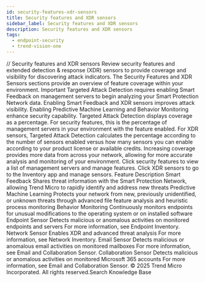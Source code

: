 ```yaml
---
id: security-features-xdr-sensors
title: Security features and XDR sensors
sidebar_label: Security features and XDR sensors
description: Security features and XDR sensors
tags:
  - endpoint-security
  - trend-vision-one
---
```


/*<![CDATA[*/ $('#title').html($('meta[name=map-description]').attr('content')); /*]]>*/ Security features and XDR sensors Review security features and extended detection & response (XDR) sensors to provide coverage and visibility for discovering attack indicators. The Security Features and XDR Sensors sections provide an overview of feature coverage within your environment. Important Targeted Attack Detection requires enabling Smart Feedback on management servers to begin analyzing your Smart Protection Network data. Enabling Smart Feedback and XDR sensors improves attack visibility. Enabling Predictive Machine Learning and Behavior Monitoring enhance security capability. Targeted Attack Detection displays coverage as a percentage. For security features, this is the percentage of management servers in your environment with the feature enabled. For XDR sensors, Targeted Attack Detection calculates the percentage according to the number of sensors enabled versus how many sensors you can enable according to your product license or available credits. Increasing coverage provides more data from across your network, allowing for more accurate analysis and monitoring of your environment. Click security features to view a list of management servers and manage features. Click XDR sensors to go to the Inventory app and manage sensors. Feature Description Smart Feedback Shares threat information with the Smart Protection Network, allowing Trend Micro to rapidly identify and address new threats Predictive Machine Learning Protects your network from new, previously unidentified, or unknown threats through advanced file feature analysis and heuristic process monitoring Behavior Monitoring Continuously monitors endpoints for unusual modifications to the operating system or on installed software Endpoint Sensor Detects malicious or anomalous activities on monitored endpoints and servers For more information, see Endpoint Inventory. Network Sensor Enables XDR and advanced threat analysis For more information, see Network Inventory. Email Sensor Detects malicious or anomalous email activities on monitored mailboxes For more information, see Email and Collaboration Sensor. Collaboration Sensor Detects malicious or anomalous activities on monitored Microsoft 365 accounts For more information, see Email and Collaboration Sensor. © 2025 Trend Micro Incorporated. All rights reserved.Search Knowledge Base